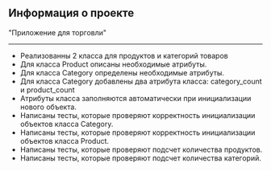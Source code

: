 Информация о проекте
---

"Приложение для торговли"
***
- Реализованны 2 класса для продуктов и категорий товаров
- Для класса Product описаны необходимые атрибуты.
- Для класса Category определены необходимые атрибуты.
- Для класса Category добавлены два атрибута класса: category_count и product_count
- Атрибуты класса заполняются автоматически при инициализации нового объекта.
- Написаны тесты, которые проверяют корректность инициализации объектов класса Category.
- Написаны тесты, которые проверяют корректность инициализации объектов класса Product.
- Написаны тесты, которые проверяют подсчет количества продуктов.
- Написаны тесты, которые проверяют подсчет количества категорий.
